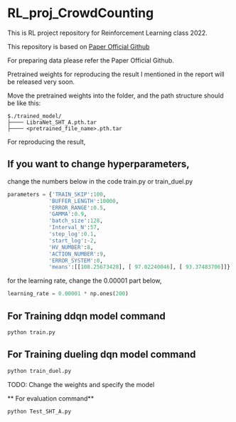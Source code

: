 # RL_proj_CrowdCounting

This is RL project repository for Reinforcement Learning class 2022.

This repository is based on [Paper Official Github](https://github.com/poppinace/libranet)

For preparing data please refer the Paper Official Github.

Pretrained weights for reproducing the result I mentioned in the report will be released very soon.

Move the pretrained weights into the folder, and the path structure should be like this: 

````
$./trained_model/
├──── LibraNet_SHT_A.pth.tar
├──── <pretrained_file_name>.pth.tar
````

For reproducing the result, 

## If you want to change hyperparameters,

change the numbers below in the code train.py or train_duel.py

```python
parameters = {'TRAIN_SKIP':100,
             'BUFFER_LENGTH':10000,
             'ERROR_RANGE':0.5,
             'GAMMA':0.9,
             'batch_size':128,
             'Interval_N':57,
             'step_log':0.1,
             'start_log':-2,
             'HV_NUMBER':8,
             'ACTION_NUMBER':9,
             'ERROR_SYSTEM':0,
             'means':[[108.25673428], [ 97.02240046], [ 93.37483706]]}
```


for the learning rate, change the 0.00001 part below,

```python
learning_rate = 0.00001 * np.ones(200)
```

## For Training ddqn model command
```python
python train.py
```

## For Training dueling dqn model command
```python
python train_duel.py
```



TODO: Change the weights and specify the model

** For evaluation command**
```python
python Test_SHT_A.py
```

